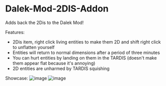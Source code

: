 # Dalek-Mod-2DIS-Addon
Adds back the 2Dis to the Dalek Mod!

Features:
- 2Dis item, right click living entities to make them 2D and shift right click to unflatten yourself
- Entities will return to normal dimensions after a period of three minutes
- You can hurt entities by landing on them in the TARDIS (doesn't make them appear flat because it's annoying)
- 2D entities are unharmed by TARDIS squishing

Showcase:
![image](https://github.com/nanuwo/Dalek-Mod-2DIS-Addon/assets/140001136/16f60023-c830-4abf-ba7d-eefc7c5131d5)
![image](https://github.com/nanuwo/Dalek-Mod-2DIS-Addon/assets/140001136/ecf3d8b3-00fd-42b3-a2a0-3734b5f01c17)



